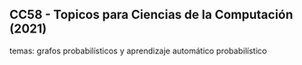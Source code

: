 ## CC58 - Topicos para Ciencias de la Computación (2021)
temas: grafos probabilísticos y aprendizaje automático probabilístico

